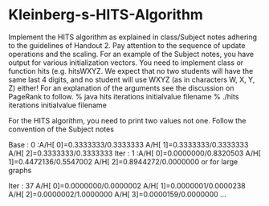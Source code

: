 # Kleinberg-s-HITS-Algorithm


Implement the HITS algorithm as explained in class/Subject notes adhering to the guidelines of
Handout 2. Pay attention to the sequence of update operations and the scaling. For an example of the
Subject notes, you have output for various initialization vectors. You need to implement class or function
hits (e.g. hitsWXYZ. We expect that no two students will have the same last 4 digits, and no student will
use WXYZ (as in characters W, X, Y, Z) either! For an explanation of the arguments see the discussion on
PageRank to follow.
% java hits iterations initialvalue filename
% ./hits iterations initialvalue filename


For the HITS algorithm, you need to print two values not one. Follow the convention of the Subject notes

Base : 0 :A/H[ 0]=0.3333333/0.3333333 A/H[ 1]=0.3333333/0.3333333 A/H[ 2]=0.3333333/0.3333333
Iter : 1 :A/H[ 0]=0.0000000/0.8320503 A/H[ 1]=0.4472136/0.5547002 A/H[ 2]=0.8944272/0.0000000
or for large graphs

Iter : 37
A/H[ 0]=0.0000000/0.0000002
A/H[ 1]=0.0000001/0.0000238
A/H[ 2]=0.0000002/1.0000000
A/H[ 3]=0.0000159/0.0000000
...


